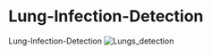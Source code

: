 # Lung-Infection-Detection
Lung-Infection-Detection
![Lungs_detection](https://github.com/Siddhant1305/Lung-Infection-Detection/assets/68498784/56742254-91e7-4ce7-b960-592c7cf0e70f)

